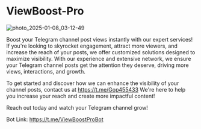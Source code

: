 # ViewBoost-Pro

![photo_2025-01-08_03-12-49](https://github.com/user-attachments/assets/c9084eb8-eff8-4f72-9ad3-009fac06a392)


Boost your Telegram channel post views instantly with our expert services! If you're looking to skyrocket engagement, attract more viewers, and increase the reach of your posts, we offer customized solutions designed to maximize visibility. With our experience and extensive network, we ensure your Telegram channel posts get the attention they deserve, driving more views, interactions, and growth.

To get started and discover how we can enhance the visibility of your channel posts, contact us at https://t.me/Gop455433 We're here to help you increase your reach and create more impactful content!

Reach out today and watch your Telegram channel grow!

Bot Link: https://t.me/ViewBoostProBot
